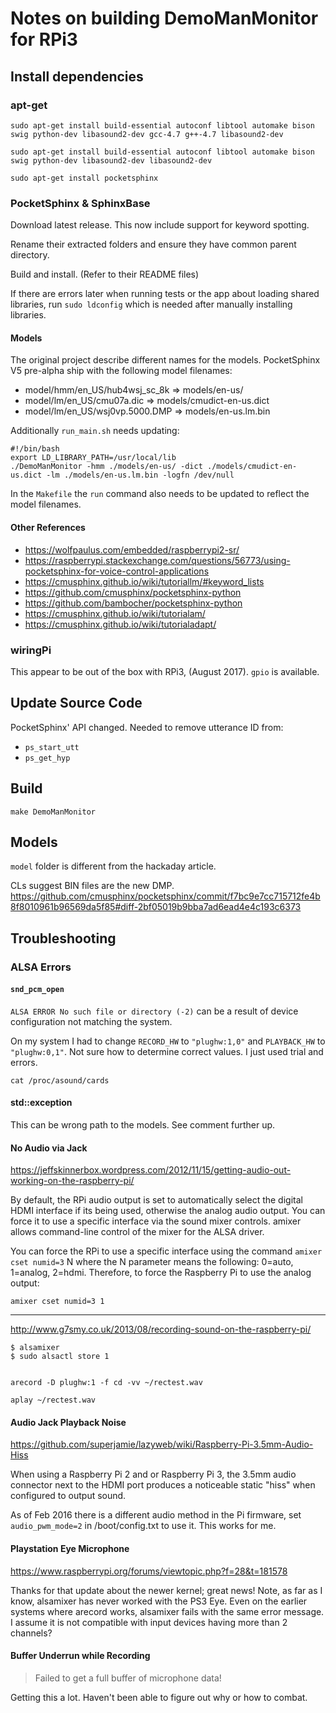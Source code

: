 # Notes on building DemoManMonitor for RPi3

## Install dependencies

### apt-get

    sudo apt-get install build-essential autoconf libtool automake bison swig python-dev libasound2-dev gcc-4.7 g++-4.7 libasound2-dev

    sudo apt-get install build-essential autoconf libtool automake bison swig python-dev libasound2-dev libasound2-dev

    sudo apt-get install pocketsphinx


### PocketSphinx & SphinxBase

Download latest release. This now include support for keyword spotting.

Rename their extracted folders and ensure they have common parent directory.

Build and install. (Refer to their README files)

If there are errors later when running tests or the app about loading
shared libraries, run `sudo ldconfig` which is needed after manually
installing libraries.

#### Models

The original project describe
different names for the models. PocketSphinx V5 pre-alpha ship with the
following model filenames:

* model/hmm/en_US/hub4wsj_sc_8k  => models/en-us/
* model/lm/en_US/cmu07a.dic      => models/cmudict-en-us.dict
* model/lm/en_US/wsj0vp.5000.DMP => models/en-us.lm.bin 

Additionally `run_main.sh` needs updating:

	#!/bin/bash
	export LD_LIBRARY_PATH=/usr/local/lib
	./DemoManMonitor -hmm ./models/en-us/ -dict ./models/cmudict-en-us.dict -lm ./models/en-us.lm.bin -logfn /dev/null

In the `Makefile` the `run` command also needs to be updated to reflect
the model filenames.


#### Other References

* https://wolfpaulus.com/embedded/raspberrypi2-sr/
* https://raspberrypi.stackexchange.com/questions/56773/using-pocketsphinx-for-voice-control-applications
* https://cmusphinx.github.io/wiki/tutoriallm/#keyword_lists
* https://github.com/cmusphinx/pocketsphinx-python
* https://github.com/bambocher/pocketsphinx-python
* https://cmusphinx.github.io/wiki/tutorialam/
* https://cmusphinx.github.io/wiki/tutorialadapt/


### wiringPi

This appear to be out of the box with RPi3, (August 2017). `gpio` is available.


## Update Source Code

PocketSphinx' API changed. Needed to remove utterance ID from:
* `ps_start_utt`
* `ps_get_hyp`


## Build

    make DemoManMonitor


## Models

`model` folder is different from the hackaday article.

CLs suggest BIN files are the new DMP.
https://github.com/cmusphinx/pocketsphinx/commit/f7bc9e7cc715712fe4b8f8010961b96569da5f85#diff-2bf05019b9bba7ad6ead4e4c193c6373


## Troubleshooting

### ALSA Errors

#### `snd_pcm_open`

`ALSA ERROR No such file or directory (-2)` can be a result of device
configuration not matching the system.

On my system I had to change `RECORD_HW` to `"plughw:1,0"` and
`PLAYBACK_HW` to `"plughw:0,1"`. Not sure how to determine correct
values. I just used trial and errors.

    cat /proc/asound/cards


#### std::exception

This can be wrong path to the models. See comment further up.

#### No Audio via Jack

https://jeffskinnerbox.wordpress.com/2012/11/15/getting-audio-out-working-on-the-raspberry-pi/

By default, the RPi audio output is set to automatically select the digital HDMI
interface if its being used, otherwise the analog audio output. You can force it
to use a specific interface via the sound mixer controls.  amixer allows
command-line control of the mixer for the ALSA driver.

You can force the RPi to use a specific interface using the command
`amixer cset numid=3` N where the N parameter means the following:
0=auto,
1=analog,
2=hdmi.
Therefore, to force the Raspberry Pi to use the analog output:

	amixer cset numid=3 1

--------------------------------------------------------------------------------

http://www.g7smy.co.uk/2013/08/recording-sound-on-the-raspberry-pi/

	$ alsamixer
	$ sudo alsactl store 1


	arecord -D plughw:1 -f cd -vv ~/rectest.wav

	aplay ~/rectest.wav



#### Audio Jack Playback Noise

https://github.com/superjamie/lazyweb/wiki/Raspberry-Pi-3.5mm-Audio-Hiss

When using a Raspberry Pi 2 and or Raspberry Pi 3, the 3.5mm audio connector
next to the HDMI port produces a noticeable static "hiss" when configured to
output sound.

As of Feb 2016 there is a different audio method in the Pi firmware, set
`audio_pwm_mode=2` in /boot/config.txt to use it. This works for me.


#### Playstation Eye Microphone

https://www.raspberrypi.org/forums/viewtopic.php?f=28&t=181578

Thanks for that update about the newer kernel; great news! Note, as far as I
know, alsamixer has never worked with the PS3 Eye. Even on the earlier systems
where arecord works, alsamixer fails with the same error message. I assume it is
not compatible with input devices having more than 2 channels? 

#### Buffer Underrun while Recording

> Failed to get a full buffer of microphone data!

Getting this a lot. Haven't been able to figure out why or how to combat.

